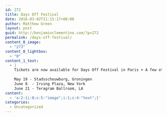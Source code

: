 ```yaml
---
id: 272
title: Days Off Festival
date: 2016-03-02T11:15:17+00:00
author: Matthew Green
layout: post
guid: http://benjaminclementine.com/?p=272
permalink: /days-off-festival/
content_0_image:
  - "273"
content_0_lightbox:
  - "0"
content_1_text:
  - |
    Tickets are now available for Days Off Festival in Paris + A few other additions to the calendar. All new dates below and tickets available this Friday. For more information click <a href="http://benjaminclementine.com/performance/" target="_blank">here</a>.
    
    May 19 - Stadsschouwburg, Groningen
    June 8  - Irving Plaza, New York
    June 21 - Teragram Ballroom, LA
content:
  - 'a:2:{i:0;s:5:"image";i:1;s:4:"text";}'
categories:
  - Uncategorized
---
```

